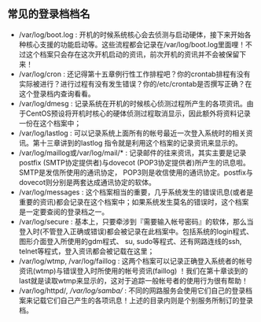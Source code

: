 ## 常见的登录档档名
* /var/log/boot.log : 开机的时候系统核心会去侦测与启动硬体，接下来开始各种核心支援的功能启动等。这些流程都会记录在/var/log/boot.log里面哩！不过这个档案只会存在这次开机启动的资讯，前次开机的资讯并不会被保留下来！
* /var/log/cron : 还记得第十五章例行性工作排程吧？你的crontab排程有没有实际被进行？进行过程有没有发生错误？你的/etc/crontab是否撰写正确？在这个登录档内查询看看。
* /var/log/dmesg : 记录系统在开机的时候核心侦测过程所产生的各项资讯。由于CentOS预设将开机时核心的硬体侦测过程取消显示，因此额外将资料记录一份在这个档案中；
* /var/log/lastlog : 可以记录系统上面所有的帐号最近一次登入系统时的相关资讯。第十三章讲到的lastlog 指令就是利用这个档案的记录资讯来显示的。
* /var/log/maillog或/var/log/mail/* : 记录邮件的往来资讯，其实主要是记录postfix (SMTP协定提供者)与dovecot (POP3协定提供者)所产生的讯息啦。SMTP是发信所使用的通讯协定， POP3则是收信使用的通讯协定。postfix与dovecot则分别是两套达成通讯协定的软体。
* /var/log/messages : 这个档案相当的重要，几乎系统发生的错误讯息(或者是重要的资讯)都会记录在这个档案中；如果系统发生莫名的错误时，这个档案是一定要查阅的登录档之一。
* /var/log/secure : 基本上，只要牵涉到『需要输入帐号密码』的软体，那么当登入时(不管登入正确或错误)都会被记录在此档案中。包括系统的login程式、图形介面登入所使用的gdm程式、 su, sudo等程式、还有网路连线的ssh, telnet等程式，登入资讯都会被记载在这里；
* /var/log/wtmp, /var/log/faillog : 这两个档案可以记录正确登入系统者的帐号资讯(wtmp)与错误登入时所使用的帐号资讯(faillog) ！我们在第十章谈到的last就是读取wtmp来显示的，这对于追踪一般帐号者的使用行为很有帮助！
* /var/log/httpd/*, /var/log/samba/* : 不同的网路服务会使用它们自己的登录档案来记载它们自己产生的各项讯息！上述的目录内则是个别服务所制订的登录档。